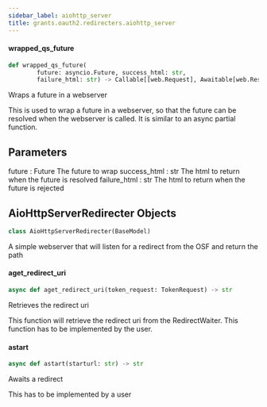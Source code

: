 ```yaml
---
sidebar_label: aiohttp_server
title: grants.oauth2.redirecters.aiohttp_server
---
```


#### wrapped\_qs\_future

```python
def wrapped_qs_future(
        future: asyncio.Future, success_html: str,
        failure_html: str) -> Callable[[web.Request], Awaitable[web.Response]]
```

Wraps a future in a webserver

This is used to wrap a future in a webserver, so that the future can be resolved
when the webserver is called. It is similar to an async partial function.

Parameters
----------
future : Future
    The future to wrap
success_html : str
    The html to return when the future is resolved
failure_html : str
    The html to return when the future is rejected

## AioHttpServerRedirecter Objects

```python
class AioHttpServerRedirecter(BaseModel)
```

A simple webserver that will listen for a redirect from the OSF and return the path

#### aget\_redirect\_uri

```python
async def aget_redirect_uri(token_request: TokenRequest) -> str
```

Retrieves the redirect uri

This function will retrieve the redirect uri from the RedirectWaiter.
This function has to be implemented by the user.

#### astart

```python
async def astart(starturl: str) -> str
```

Awaits a redirect

This has to be implemented by a user

